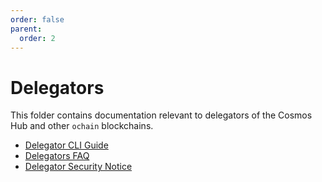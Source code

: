 ```yaml
---
order: false
parent:
  order: 2
---
```


# Delegators 

This folder contains documentation relevant to delegators of the Cosmos Hub and other `ochain` blockchains. 

- [Delegator CLI Guide](./delegator-guide-cli.md)
- [Delegators FAQ](./delegator-faq.md)
- [Delegator Security Notice](./delegator-security.md)